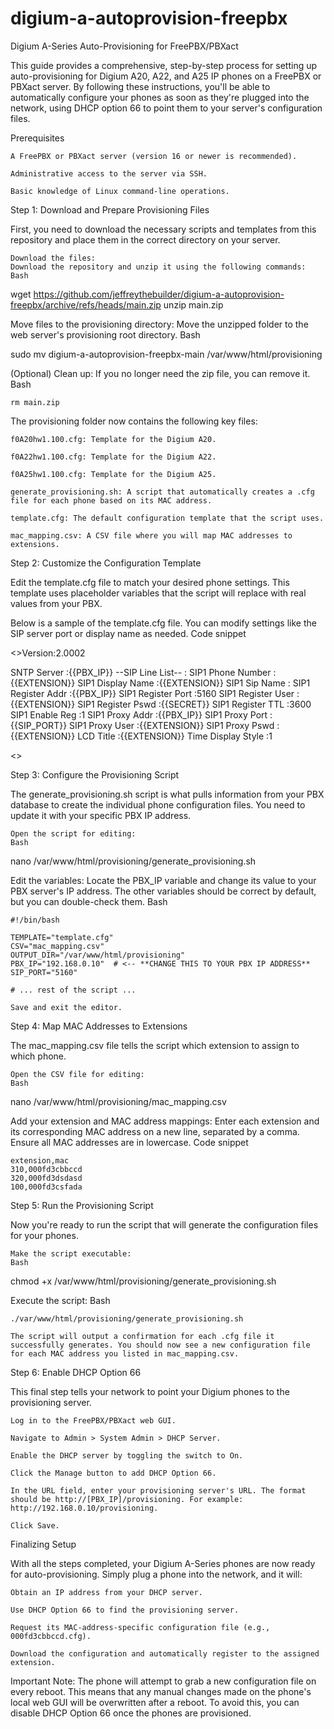 # digium-a-autoprovision-freepbx
Digium A-Series Auto-Provisioning for FreePBX/PBXact

This guide provides a comprehensive, step-by-step process for setting up auto-provisioning for Digium A20, A22, and A25 IP phones on a FreePBX or PBXact server. By following these instructions, you'll be able to automatically configure your phones as soon as they're plugged into the network, using DHCP option 66 to point them to your server's configuration files.

Prerequisites

    A FreePBX or PBXact server (version 16 or newer is recommended).

    Administrative access to the server via SSH.

    Basic knowledge of Linux command-line operations.

Step 1: Download and Prepare Provisioning Files

First, you need to download the necessary scripts and templates from this repository and place them in the correct directory on your server.

    Download the files:
    Download the repository and unzip it using the following commands:
    Bash

wget https://github.com/jeffreythebuilder/digium-a-autoprovision-freepbx/archive/refs/heads/main.zip
unzip main.zip

Move files to the provisioning directory:
Move the unzipped folder to the web server's provisioning root directory.
Bash

sudo mv digium-a-autoprovision-freepbx-main /var/www/html/provisioning

(Optional) Clean up:
If you no longer need the zip file, you can remove it.
Bash

    rm main.zip

The provisioning folder now contains the following key files:

    f0A20hw1.100.cfg: Template for the Digium A20.

    f0A22hw1.100.cfg: Template for the Digium A22.

    f0A25hw1.100.cfg: Template for the Digium A25.

    generate_provisioning.sh: A script that automatically creates a .cfg file for each phone based on its MAC address.

    template.cfg: The default configuration template that the script uses.

    mac_mapping.csv: A CSV file where you will map MAC addresses to extensions.

Step 2: Customize the Configuration Template

Edit the template.cfg file to match your desired phone settings. This template uses placeholder variables that the script will replace with real values from your PBX.

Below is a sample of the template.cfg file. You can modify settings like the SIP server port or display name as needed.
Code snippet

<<VOIP CONFIG FILE>>Version:2.0002

<GLOBAL CONFIG MODULE>
SNTP Server        :{{PBX_IP}}
</GLOBAL CONFIG MODULE>

<SIP CONFIG MODULE>
--SIP Line List--  :
SIP1 Phone Number  :{{EXTENSION}}
SIP1 Display Name  :{{EXTENSION}}
SIP1 Sip Name      :
SIP1 Register Addr :{{PBX_IP}}
SIP1 Register Port :5160
SIP1 Register User :{{EXTENSION}}
SIP1 Register Pswd :{{SECRET}}
SIP1 Register TTL  :3600
SIP1 Enable Reg    :1
SIP1 Proxy Addr    :{{PBX_IP}}
SIP1 Proxy Port    :{{SIP_PORT}}
SIP1 Proxy User    :{{EXTENSION}}
SIP1 Proxy Pswd    :{{EXTENSION}}
</SIP CONFIG MODULE>

<PHONE CONFIG MODULE>
LCD Title          :{{EXTENSION}}
Time Display Style :1
</PHONE CONFIG MODULE>


<<END OF FILE>>

Step 3: Configure the Provisioning Script

The generate_provisioning.sh script is what pulls information from your PBX database to create the individual phone configuration files. You need to update it with your specific PBX IP address.

    Open the script for editing:
    Bash

nano /var/www/html/provisioning/generate_provisioning.sh

Edit the variables:
Locate the PBX_IP variable and change its value to your PBX server's IP address. The other variables should be correct by default, but you can double-check them.
Bash

    #!/bin/bash

    TEMPLATE="template.cfg"
    CSV="mac_mapping.csv"
    OUTPUT_DIR="/var/www/html/provisioning"
    PBX_IP="192.168.0.10"  # <-- **CHANGE THIS TO YOUR PBX IP ADDRESS**
    SIP_PORT="5160"

    # ... rest of the script ...

    Save and exit the editor.

Step 4: Map MAC Addresses to Extensions

The mac_mapping.csv file tells the script which extension to assign to which phone.

    Open the CSV file for editing:
    Bash

nano /var/www/html/provisioning/mac_mapping.csv

Add your extension and MAC address mappings:
Enter each extension and its corresponding MAC address on a new line, separated by a comma. Ensure all MAC addresses are in lowercase.
Code snippet

    extension,mac
    310,000fd3cbbccd
    320,000fd3dsdasd
    100,000fd3csfada

Step 5: Run the Provisioning Script

Now you're ready to run the script that will generate the configuration files for your phones.

    Make the script executable:
    Bash

chmod +x /var/www/html/provisioning/generate_provisioning.sh

Execute the script:
Bash

    ./var/www/html/provisioning/generate_provisioning.sh

    The script will output a confirmation for each .cfg file it successfully generates. You should now see a new configuration file for each MAC address you listed in mac_mapping.csv.

Step 6: Enable DHCP Option 66

This final step tells your network to point your Digium phones to the provisioning server.

    Log in to the FreePBX/PBXact web GUI.

    Navigate to Admin > System Admin > DHCP Server.

    Enable the DHCP server by toggling the switch to On.

    Click the Manage button to add DHCP Option 66.

    In the URL field, enter your provisioning server's URL. The format should be http://[PBX_IP]/provisioning. For example: http://192.168.0.10/provisioning.

    Click Save.

Finalizing Setup

With all the steps completed, your Digium A-Series phones are now ready for auto-provisioning. Simply plug a phone into the network, and it will:

    Obtain an IP address from your DHCP server.

    Use DHCP Option 66 to find the provisioning server.

    Request its MAC-address-specific configuration file (e.g., 000fd3cbbccd.cfg).

    Download the configuration and automatically register to the assigned extension.

Important Note: The phone will attempt to grab a new configuration file on every reboot. This means that any manual changes made on the phone's local web GUI will be overwritten after a reboot. To avoid this, you can disable DHCP Option 66 once the phones are provisioned.

